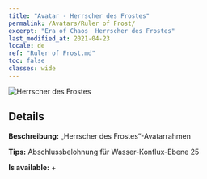 ```yaml
---
title: "Avatar - Herrscher des Frostes"
permalink: /Avatars/Ruler of Frost/
excerpt: "Era of Chaos  Herrscher des Frostes"
last_modified_at: 2021-04-23
locale: de
ref: "Ruler of Frost.md"
toc: false
classes: wide
---
```

 ![Herrscher des Frostes](/images/a/avatarFrame_38.png)

## Details

 **Beschreibung:** „Herrscher des Frostes“-Avatarrahmen 

 **Tips:** Abschlussbelohnung für Wasser-Konflux-Ebene 25 

 **Is available:**  + 

